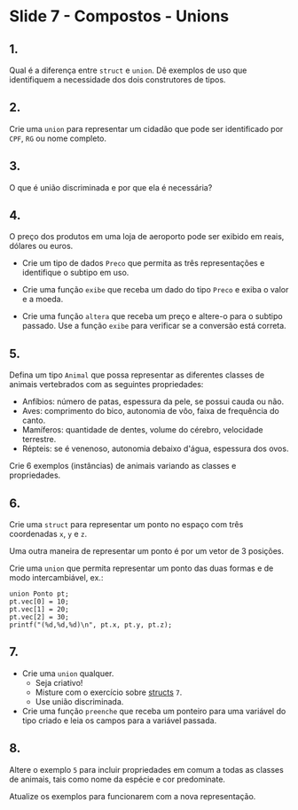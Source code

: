 <meta http-equiv="Content-Type" content="text/html; charset=UTF-8"/></p>        

Slide 7 - Compostos - Unions
============================

## 1.

Qual é a diferença entre `struct` e `union`.
Dê exemplos de uso que identifiquem a necessidade dos dois construtores de
tipos.

## 2.

Crie uma `union` para representar um cidadão que pode ser identificado por
`CPF`, `RG` ou nome completo.

## 3.

O que é união discriminada e por que ela é necessária?

## 4.

O preço dos produtos em uma loja de aeroporto pode ser exibido em reais,
dólares ou euros.

- Crie um tipo de dados `Preco` que permita as três representações e
  identifique o subtipo em uso.

- Crie uma função `exibe` que receba um dado do tipo `Preco` e exiba o valor e
  a moeda.

- Crie uma função `altera` que receba um preço e altere-o para o subtipo
  passado.
  Use a função `exibe` para verificar se a conversão está correta.

## 5.

Defina um tipo `Animal` que possa representar as diferentes classes de animais
vertebrados com as seguintes propriedades:

- Anfíbios:     número de patas, espessura da pele, se possui cauda ou não.
- Aves:         comprimento do bico, autonomia de vôo, faixa de frequência do canto.
- Mamíferos:    quantidade de dentes, volume do cérebro, velocidade terrestre.
- Répteis:      se é venenoso, autonomia debaixo d'água, espessura dos ovos.

Crie 6 exemplos (instâncias) de animais variando as classes e propriedades.

## 6.

Crie uma `struct` para representar um ponto no espaço com três coordenadas `x`,
`y` e `z`.

Uma outra maneira de representar um ponto é por um vetor de 3 posições.

Crie uma `union` que permita representar um ponto das duas formas e de modo
intercambiável, ex.:

```
union Ponto pt;
pt.vec[0] = 10;
pt.vec[1] = 20;
pt.vec[2] = 30;
printf("(%d,%d,%d)\n", pt.x, pt.y, pt.z);
```

## 7.

- Crie uma `union` qualquer.
    - Seja criativo!
    - Misture com o exercício sobre [structs](lp1-07-structs) `7`.
    - Use união discriminada.
- Crie uma função `preenche` que receba um ponteiro para uma variável do tipo
  criado e leia os campos para a variável passada.

## 8.

Altere o exemplo `5` para incluir propriedades em comum a todas as classes de
animais, tais como nome da espécie e cor predominate.

Atualize os exemplos para funcionarem com a nova representação.
